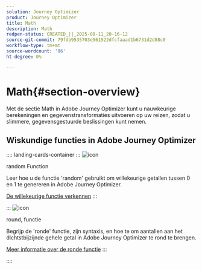 ```yaml
---
solution: Journey Optimizer
product: Journey Optimizer
title: Math
description: Math
redpen-status: CREATED_||_2025-08-11_20-16-12
source-git-commit: 79fdb9535703e961922dfcfaaad1b6731d2d88c0
workflow-type: tm+mt
source-wordcount: '86'
ht-degree: 0%

---
```



# Math{#section-overview}

Met de sectie Math in Adobe Journey Optimizer kunt u nauwkeurige berekeningen en gegevenstransformaties uitvoeren op uw reizen, zodat u slimmere, gegevensgestuurde beslissingen kunt nemen.

## Wiskundige functies in Adobe Journey Optimizer

:::: landing-cards-container
:::
![icon](https://cdn.experienceleague.adobe.com/icons/code-branch.svg)

random Function

Leer hoe u de functie &#39;random&#39; gebruikt om willekeurige getallen tussen 0 en 1 te genereren in Adobe Journey Optimizer.

[De willekeurige functie verkennen](../using/building-journeys/functions/functionrandom.md)
:::

:::
![icon](https://cdn.experienceleague.adobe.com/icons/code-branch.svg)

round, functie

Begrijp de &#39;ronde&#39; functie, zijn syntaxis, en hoe te om aantallen aan het dichtstbijzijnde gehele getal in Adobe Journey Optimizer te rond te brengen.

[Meer informatie over de ronde functie](../using/building-journeys/functions/functionround.md)
:::

::::
